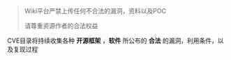 > Wiki平台严禁上传任何不合法的漏洞，资料以及POC
> 
> 请尊重资源作者的合法权益

CVE目录将持续收集各种 **开源框架** ，**软件** 所公布的 **合法** 的漏洞，利用条件，以及复现过程